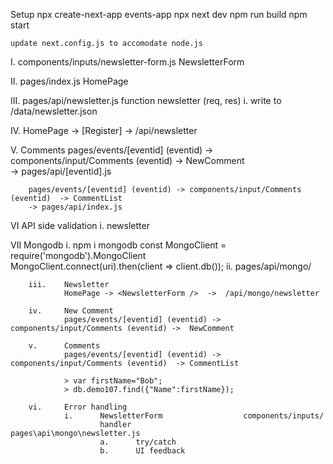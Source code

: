 Setup
    npx create-next-app events-app
    npx next dev
        npm run build
        npm start

    update next.config.js to accomodate node.js
    
I.      components/inputs/newsletter-form.js            NewsletterForm

II.     pages/index.js                                  HomePage

III.    pages/api/newsletter.js                         function newsletter (req, res) 
        i.      write to /data/newsletter.json

IV.     HomePage 
            <NewsletterForm /> -> [Register] -> /api/newsletter 

V.      Comments
        pages/events/[eventid] (eventid) ->  components/input/Comments (eventid) ->  NewComment   
        -> pages/api/[eventid].js
        
        pages/events/[eventid] (eventid) -> components/input/Comments (eventid)  -> CommentList
        -> pages/api/index.js   

VI      API side validation
        i.  newsletter 

VII     Mongodb
        i.      npm i mongodb       const MongoClient = require('mongodb').MongoClient      
                                    MongoClient.connect(uri).then(client => client.db());
        ii.     pages/api/mongo/

        iii.    Newsletter
                HomePage -> <NewsletterForm />  ->  /api/mongo/newsletter 

        iv.     New Comment
                pages/events/[eventid] (eventid) ->  components/input/Comments (eventid) ->  NewComment   

        v.      Comments
                pages/events/[eventid] (eventid) -> components/input/Comments (eventid)  -> CommentList

                > var firstName="Bob";
                > db.demo107.find({"Name":firstName});

        vi.     Error handling
                i.      NewsletterForm                  components/inputs/
                        handler                         pages\api\mongo\newsletter.js
                        a.      try/catch
                        b.      UI feedback





                                                                                               